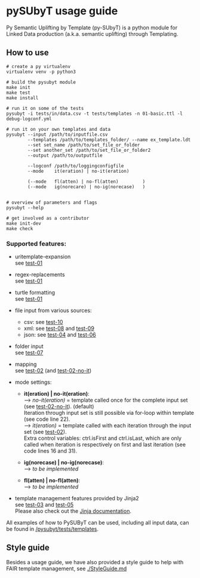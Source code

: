 # pySUbyT usage guide
Py Semantic Uplifting by Template (py-SUbyT) is a python module for Linked Data production (a.k.a. semantic uplifting) through Templating.

## How to use

```
# create a py virtualenv
virtualenv venv -p python3

# build the pysubyt module
make init
make test
make install

# run it on some of the tests
pysubyt -i tests/in/data.csv -t tests/templates -n 01-basic.ttl -l debug-logconf.yml

# run it on your own templates and data
pysubyt --input /path/to/inputfile.csv 
        --templates /path/to/templates_folder/ --name ex_template.ldt
        --set set_name /path/to/set_file_or_folder 
        --set another_set /path/to/set_file_or_folder2
        --output /path/to/outputfile

        --logconf /path/to/loggingconfigfile
        --mode    it(eration) | no-it(eration) 
                
        (--mode   fl(atten) | no-fl(atten)         )
        (--mode   ig(norecare) | no-ig(norecase)   )


# overview of parameters and flags
pysubyt --help

# get involved as a contributor
make init-dev
make check
```
### Supported features:

- uritemplate-expansion  
see [test-01](https://github.com/vliz-be-opsci/pysubyt/blob/main/tests/templates/01-basic.ttl)
- regex-replacements  
see [test-01](https://github.com/vliz-be-opsci/pysubyt/blob/main/tests/templates/01-basic.ttl)
- turtle formatting  
see [test-01](https://github.com/vliz-be-opsci/pysubyt/blob/main/tests/templates/01-basic.ttl)

- file input from various sources:
    - csv: see [test-10](https://github.com/vliz-be-opsci/pysubyt/blob/main/tests/templates/10-csv-experiment_no-it.ttl)
    - xml: see [test-08](https://github.com/vliz-be-opsci/pysubyt/blob/main/tests/templates/08-singlexml_no-it.ttl) and [test-09](https://github.com/vliz-be-opsci/pysubyt/blob/main/tests/templates/09-mixedxml_no-it.ttl)
    - json: see [test-04](https://github.com/vliz-be-opsci/pysubyt/blob/main/tests/templates/04-json-team_no-it.ttl) and [test-06](https://github.com/vliz-be-opsci/pysubyt/blob/main/tests/templates/06-singlejson_no-it.ttl)  
    
- folder input  
see [test-07](https://github.com/vliz-be-opsci/pysubyt/blob/main/tests/templates/07-folderinput_no-it.ttl) 

- mapping  
see [test-02](https://github.com/vliz-be-opsci/pysubyt/blob/main/tests/templates/02-collection.ttl) (and [test-02-no-it](https://github.com/vliz-be-opsci/pysubyt/blob/main/tests/templates/02-collection_no-it.ttl))

- mode settings:                   
    - **it(eration) | no-it(eration)**:  
    --> *no-it(eration)* = template called once for the complete input set (see [test-02-no-it](https://github.com/vliz-be-opsci/pysubyt/blob/main/tests/templates/02-collection_no-it.ttl)). (default)  
    Iteration through input set is still possible via for-loop within template (see code line 22).  
    --> *it(eration)* = template called with each iteration through the input set (see [test-02](https://github.com/vliz-be-opsci/pysubyt/blob/main/tests/templates/02-collection.ttl)).  
    Extra control variables: ctrl.isFirst and ctrl.isLast, which are only called when iteration is respectively on first and last iteration (see code lines 16 and 31).    
    
    - **ig(norecase) | no-ig(norecase)**:  
    --> *to be implemented*
    - **fl(atten) | no-fl(atten)**:  
    --> *to be implemented*

- template management features provided by Jinja2  
see [test-03](https://github.com/vliz-be-opsci/pysubyt/blob/main/tests/templates/03-demo-j2_no-it.ttl)  and [test-05](https://github.com/vliz-be-opsci/pysubyt/blob/main/tests/templates/05-jsonify_no-it.json)  
Please also check out the [Jinja documentation](https://jinja.palletsprojects.com/en/3.0.x/).

All examples of how to PySUByT can be used, including all input data, can be found in [/pysubyt/tests/templates](https://github.com/vliz-be-opsci/pysubyt/tree/main/tests/templates).

## Style guide

Besides a usage guide, we have also provided a style guide to help with FAIR template management, see [./StyleGuide.md](https://github.com/vliz-be-opsci/pysubyt/blob/main/docs/StyleGuide.md)